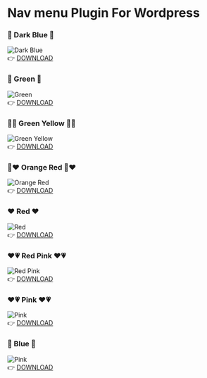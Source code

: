 # Nav menu Plugin For Wordpress
### :blue_heart: Dark Blue :blue_heart:	
![Dark Blue](https://i.imgur.com/wy8V36N.png)\
:point_right:	 [DOWNLOAD](https://download1591.mediafire.com/efke473gop6gENErO5jODTFcIA3voZBJGqKOrgDm_rW0v2nHWV1-ME4gh3KaA5yX5R3A7yJjBffCYWLweGiF174VEdMIlmO66LDS5Avh5O3VLtktcx_lmyHghsWljUzqBuw-uxf4cgUE4vrgiLjveJGmnrqUbsB7iLVK2_mNs0N2/u7s6ctuznxzcaij/nav-menu-darkblue.zip)
### :green_heart:	Green :green_heart:	
![Green](https://i.imgur.com/aKwtTiq.png)\
:point_right:	 [DOWNLOAD](https://download947.mediafire.com/abqk4bo1wimg5VppWBbMDpzASPIIqiN9fFB5fYXMyxxGORbECay1deAbo4PG4QoeTqDMESgQWT0fZlL1e22YkL7TIHc_PaKQKGHftudvnwaTwltYpoYOPIV79yGf005BfEemzremuqmp3hsQa19BDncIOzcsaywM3A--OtncPlqb/ufsipf9r7e8gl39/nav-menu-green.zip)

### :yellow_heart::green_heart:	Green Yellow :yellow_heart::green_heart:	
![Green Yellow](https://i.imgur.com/N4Falna.png)\
:point_right:	 [DOWNLOAD](https://download1325.mediafire.com/wqw5ls0cpx2gESn_dgHAZhqM3jLjMjMY0tREabEP0nzmJ9LVECXi_7Snspq7E9biDm20K20ynky2hRH1PGgreRIXvR3MdMdWlgSHZ_n5mf9iWK_vefUiFKnyrlGVfUA8UHJjxrOExJoFSLnxsVC6Rd6Kf0G7Obmulo5VA5HrVdHw/8r8poq99fh6xtix/nav-menu-greenyellow.zip)

### :orange_heart::heart:	Orange Red :orange_heart::heart:
![Orange Red](https://i.imgur.com/nxRwnGm.png)\
:point_right:	 [DOWNLOAD](https://download1503.mediafire.com/pi8oty7w81qgWDRbQwkKz7I8E2poZadIJM8EB5nsvvC2-5ZjYedxYAGtyqGMq71bhYGhPUz1ENE2QBRNyFBP1-wz-lVepD8vRli2nb6dJGPQBDRFzrSf2COJ_HwfcZ5skLzTMMJd3FZGHgmKR4uzDoSGmzrEhueqqe9mJFUsmP0t/tojgeq37jkroyo9/nav-menu-orangered.zip)

### :heart:	Red :heart:	
![Red](https://i.imgur.com/GiPfDpq.png)\
:point_right:	 [DOWNLOAD](https://download850.mediafire.com/fly86fft9bggbLZsbfOb67YL-PqywO1g0XqKFaVCycNRPJRpvE8d3N9Kol8B4rm94G-RdOIkPd1nL49L04VPINHaFmQWOkmg7Zk-UZW5pcP_C0JMWV1fb_0f28VWTffsm7LroDIUgyFs8cSE-FMOL6aZ5uNrQ1klABOt48rI46nF/0gjaxoa2hlb7p5h/nav-menu-red.zip)

### :heart::heartpulse: Red Pink :heart::heartpulse:
![Red Pink](https://i.imgur.com/nhkHCCK.png)\
:point_right:	 [DOWNLOAD](https://download1334.mediafire.com/sinuhtwowsqgjXr4yUuACOPL9HtaT48AdM7XMjMzBiIdQA5nSYYJm0OWWK9IqAWRA0Xm7Miui6yfjsOmSpI-ycLekoN7nv2_ZTn1AMvG0rcRfidLTONZOlla9T77jzY4GJgYsbr_Ha3--rwSFN3rbM_Efwpn-NVEekHgNTDydE2D/f3cqphfc8fjhv55/nav-menu-redpink.zip)

### :heart::heartpulse: Pink :heart::heartpulse:
![Pink](https://i.imgur.com/ruv5Lwj.png)\
:point_right:	 [DOWNLOAD](https://download947.mediafire.com/ahar2vvgfolgWkvuWyfeQ6ahLaq2C1icoQeBhjDoreE7TlHq5pJtW6sCFqcs-w7JR2Qe2OaCQfsl1sI_X2FaX45tTvbMRZQBCM6y-TF7PxO45E35f5l0988GSh7MP8HdVWgwB8KVfGqsJvCpInz0DHWKmFnXxZFsWP_OAf6MmxuP/jbt5oirdswq5d1c/nav-menu-pink.zip)

### :blue_heart: Blue :blue_heart:
![Pink](https://i.ibb.co/R4t9hJsK/blue-softjpg.jpg)\
:point_right:	 [DOWNLOAD](https://download1334.mediafire.com/nzft45wxxopgLIfj2TTAUN6Yxg6uolui6P8-MVDjTGMtQs4UIHZ1xAdZGBcasR50geOmt9c2MmdFCeGq6HfSl_Y9XJwa6alLi2q62oG8WClHo03an3hGG837FLHu6xsNsf_tprhWF0aR45KcXBuom5AyGSWx0GYhgpEV8I03LNBcDCY/svjniwwcx8xkvrh/nav-menu-blue.zip)

